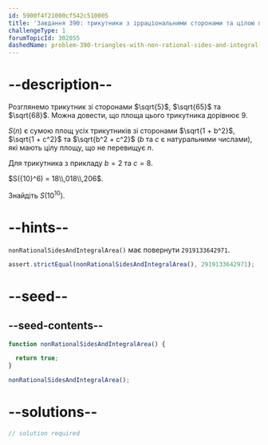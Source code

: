 ```yaml
---
id: 5900f4f21000cf542c510005
title: 'Завдання 390: трикутники з ірраціональними сторонами та цілою площею'
challengeType: 1
forumTopicId: 302055
dashedName: problem-390-triangles-with-non-rational-sides-and-integral-area
---
```


# --description--

Розглянемо трикутник зі сторонами $\sqrt{5}$, $\sqrt{65}$ та $\sqrt{68}$. Можна довести, що площа цього трикутника дорівнює 9.

$S(n)$ є сумою площ усіх трикутників зі сторонами $\sqrt{1 + b^2}$, $\sqrt{1 + c^2}$ та $\sqrt{b^2 + c^2}$ ($b$ та $c$ є натуральними числами), які мають цілу площу, що не перевищує $n$.

Для трикутника з прикладу $b = 2$ та $c = 8$.

$S({10}^6) = 18\\,018\\,206$.

Знайдіть $S({10}^{10})$.

# --hints--

`nonRationalSidesAndIntegralArea()` має повернути `2919133642971`.

```js
assert.strictEqual(nonRationalSidesAndIntegralArea(), 2919133642971);
```

# --seed--

## --seed-contents--

```js
function nonRationalSidesAndIntegralArea() {

  return true;
}

nonRationalSidesAndIntegralArea();
```

# --solutions--

```js
// solution required
```
